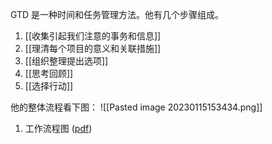GTD 是一种时间和任务管理方法。他有几个步骤组成。
1. [[收集引起我们注意的事务和信息]]
2. [[理清每个项目的意义和关联措施]]
3. [[组织整理提出选项]]
4. [[思考回顾]]
5. [[选择行动]]

他的整体流程看下图：
![[Pasted image 20230115153434.png]]







1. 工作流程图 ([pdf](zotero://open-pdf/library/items/DU3QVDA9?page=65&annotation=DWYH5CRZ))
